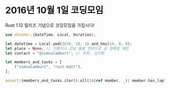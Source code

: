 # 2016년 10월 1일 코딩모임

Rust 1.12 릴리즈 기념으로 코딩모임을 가집시다!

```rust
use chrono::{DateTime, Local, Duration};

let datetime = Local.ymd(2016, 10, 1).and_hms(14, 0, 0);
let place = None; // 선릉이나 강남 둘중 한곳으로 곧 정해질 예정
let contact = "@simnalamburt"; // 주최: 김지현

let members_and_tasks = [
    ("simnalamburt", "rust-mqtt"),
];

assert!(members_and_tasks.iter().all(|&(ref member, _)| member.has_laptop()));
```
